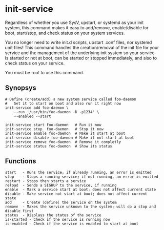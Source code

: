 # init-service
Regardless of whether you use SysV, upstart, or systemd as your init system,
this command makes it easy to add/remove, enable/disable for boot, start/stop,
and check status on your system services.  

You no longer need to write init.d scripts, upstart .conf files, nor systemd
unit files!  This command handles the creation/removal of the init file for 
your service and the management of the underlying init system so your service
is started or not at boot, can be started or stopped immediately, and also to 
check status on your service. 

You must be root to use this command.
## Synopsys

    # Define (create/add) a new system service called foo-daemon
    #   Set it to start on boot and also run it right now
    init-service add foo-daemon \
        --run '/usr/bin/foo-daemon -D -p1234' \
        --enabled --start

    init-service start foo-daemon   # Run it now
    init-service stop  foo-daemon   # Stop it now
    init-service enable foo-daemon  # Make it start at boot
    init-service disable foo-daemon # Make it not start at boot
    init-service remove foo-daemon  # Remove it completly
    init-service status foo-daemon  # Show its status

## Functions
    start   - Runs the service; if already running, an error is emitted
    stop    - Stops a running service; if not running, an error is emitted
    restart - Stops then starts a service
    reload  - Sends a SIGHUP to the service, if running
    enable  - Mark a service start at boot; does not affect current state
    disable - Make service not start at boot; does not affect current state
    add     - Create (define) the service on the system
    remove  - Makes the service unknown to the system; will do a stop and disable first
    status  - Displays the status of the service
    is-started - Check if the service is running now
    is-enabled - Check if the service is enabled to start at boot
